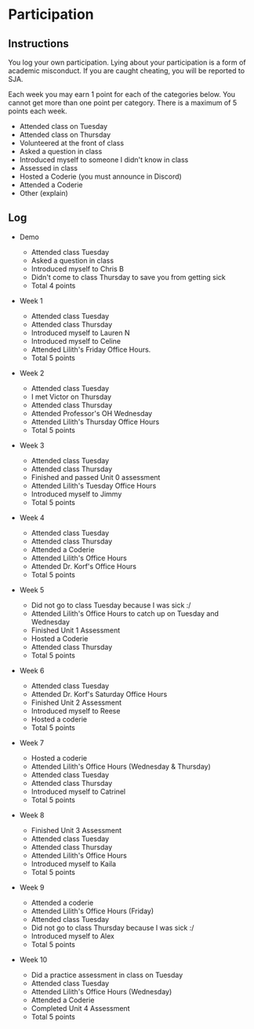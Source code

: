 Participation
=============

## Instructions ##

You log your own participation. Lying about your participation is a form of
academic misconduct. If you are caught cheating, you will be reported to SJA.

Each week you may earn 1 point for each of the categories below. You cannot get
more than one point per category. There is a maximum of 5 points each week.

+ Attended class on Tuesday
+ Attended class on Thursday
+ Volunteered at the front of class
+ Asked a question in class
+ Introduced myself to someone I didn't know in class
+ Assessed in class
+ Hosted a Coderie (you must announce in Discord)
+ Attended a Coderie
+ Other (explain)

## Log ##

- Demo
	+ Attended class Tuesday
	+ Asked a question in class
	+ Introduced myself to Chris B
	+ Didn't come to class Thursday to save you from getting sick
	+ Total 4 points
- Week 1
	+ Attended class Tuesday
	+ Attended class Thursday
	+ Introduced myself to Lauren N
	+ Introduced myself to Celine
	+ Attended Lilith's Friday Office Hours.
	+ Total 5 points
- Week 2
	+ Attended class Tuesday
	+ I met Victor on Thursday
	+ Attended class Thursday
	+ Attended Professor's OH Wednesday
	+ Attended Lilith's Thursday Office Hours
	+ Total 5 points
- Week 3
	+ Attended class Tuesday
	+ Attended class Thursday
	+ Finished and passed Unit 0 assessment
	+ Attended Lilith's Tuesday Office Hours
	+ Introduced myself to Jimmy
	+ Total 5 points
- Week 4
	+ Attended class Tuesday
	+ Attended class Thursday
	+ Attended a Coderie
	+ Attended Lilith's Office Hours
	+ Attended Dr. Korf's Office Hours
	+ Total 5 points
- Week 5
	+ Did not go to class Tuesday because I was sick :/
	+ Attended Lilith's Office Hours to catch up on Tuesday and Wednesday
	+ Finished Unit 1 Assessment
	+ Hosted a Coderie
	+ Attended class Thursday
	+ Total 5 points
- Week 6
	+ Attended class Tuesday
	+ Attended Dr. Korf's Saturday Office Hours
	+ Finished Unit 2 Assessment
	+ Introduced myself to Reese
	+ Hosted a coderie
	+ Total 5 points
- Week 7
	+ Hosted a coderie
	+ Attended Lilith's Office Hours (Wednesday & Thursday)
	+ Attended class Tuesday
	+ Attended class Thursday
	+ Introduced myself to Catrinel
	+ Total 5 points
- Week 8
	+ Finished Unit 3 Assessment
	+ Attended class Tuesday
	+ Attended class Thursday
	+ Attended Lilith's Office Hours
	+ Introduced myself to Kaila
	+ Total 5 points
- Week 9
	+ Attended a coderie
	+ Attended Lilith's Office Hours (Friday)
	+ Attended class Tuesday
	+ Did not go to class Thursday because I was sick :/
	+ Introduced myself to Alex
	+ Total 5 points

- Week 10
	+ Did a practice assessment in class on Tuesday
	+ Attended class Tuesday
	+ Attended Lilith's Office Hours (Wednesday)
	+ Attended a Coderie
	+ Completed Unit 4 Assessment
	+ Total 5 points
